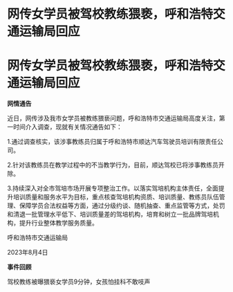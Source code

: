 # 网传女学员被驾校教练猥亵，呼和浩特交通运输局回应

# 网传女学员被驾校教练猥亵，呼和浩特交通运输局回应

**网情通告**

近日，网传涉及我市女学员被教练猥亵问题，呼和浩特市交通运输局高度关注，第一时间介入调查，现就有关情况通告如下：

1.通过调查核实，该涉事教练员归属于呼和浩特市顺达汽车驾驶员培训有限责任公司。

2.针对该教练员在教学过程中的不当教学行为，目前，顺达驾校已将涉事教练员开除。

3.持续深入对全市驾培市场开展专项整治工作。以落实驾培机构主体责任，全面提升培训质量和服务水平为目标，重点核查驾培机构资质、培训质量、教练员队伍管理、保障学员合法权益等方面，通过分级约谈、随机抽查、重点监管等方式，处罚和清退一批管理水平低下、培训质量差的驾培机构，培育和树立一批品牌驾培机构，提升行业整体教学服务质量。

呼和浩特市交通运输局

2023年8月4日

**事件回顾**

驾校教练被曝猥亵女学员9分钟，女孩怕挂科不敢吱声

